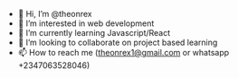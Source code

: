 - 👋 Hi, I’m @theonrex
- 👀 I’m interested in web development
- 🌱 I’m currently learning Javascript/React
- 💞️ I’m looking to collaborate on project based learning
- 📫 How to reach me (theonrex1@gmail.com or whatsapp +2347063528046)

<!---
theonrex/theonrex is a ✨ special ✨ repository because its `README.md` (this file) appears on your GitHub profile.
You can click the Preview link to take a look at your changes.
--->
